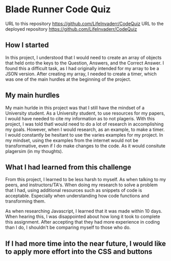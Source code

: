 # Blade Runner Code Quiz
URL to this repository https://github.com/LifeInvaderr/CodeQuiz
URL to the deployed repository https://github.com/LifeInvaderr/CodeQuiz

## How I started
In this project, I understood that I would need to create an array of objects that held onto the keys to the Question, Answers, and the Correct Answer. I found this a difficult task, as I had originally intended for my array to be a JSON version. After creating my array, I needed to create a timer, which was one of the main hurdles 
at the beginning of the project.

## My main hurdles
My main hurlde in this project was that I still have the mindset of a University student. As a University student, to use resources for my papers, I would have needed to cite my information as to not plageris. With this project, I was told thatI would need to do a lot of research in accomplishing my goals. However, when I would research, as an example, to make a timer. I would constantly be hesitant to use the varies examples for my project. In my mindset, using the examples from the internet would not be transformative, even if I do make changes to the code. As it would consitute plagersim (in my thoughts).

## What I had learned from this challenge
From this project, I learned to be less harsh to myself. As when talking to my peers, and instructors/TA's. When doing my research to solve a problem that I had, using additional resources such as snippets of code is acceptable. Especially when understanding how code functions and transforming them.

As when researching Javascript, I learned that it was made within 10 days. When hearing this, I was disappointed about how long it took to complete this assignment. After accepting that they had more experience in coding than I do, I shouldn't be comparing myself to those who do.

## If I had more time into the near future, I would like to apply more effort into the CSS and buttons
